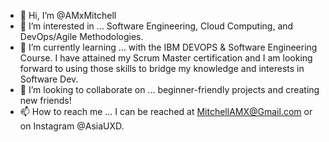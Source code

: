 - 👋 Hi, I’m @AMxMitchell
- 👀 I’m interested in ... Software Engineering, Cloud Computing, and DevOps/Agile Methodologies.
- 🌱 I’m currently learning ... with the IBM DEVOPS & Software Engineering Course. I have attained my Scrum Master certification and I am looking forward to using those skills to bridge my knowledge and interests in Software Dev.
- 💞️ I’m looking to collaborate on ... beginner-friendly projects and creating new friends!
- 📫 How to reach me ... I can be reached at MitchellAMX@Gmail.com or on Instagram @AsiaUXD. 

<!---
AMxMitchell/AMxMitchell is a ✨ special ✨ repository because its `README.md` (this file) appears on your GitHub profile.
You can click the Preview link to take a look at your changes.
--->

